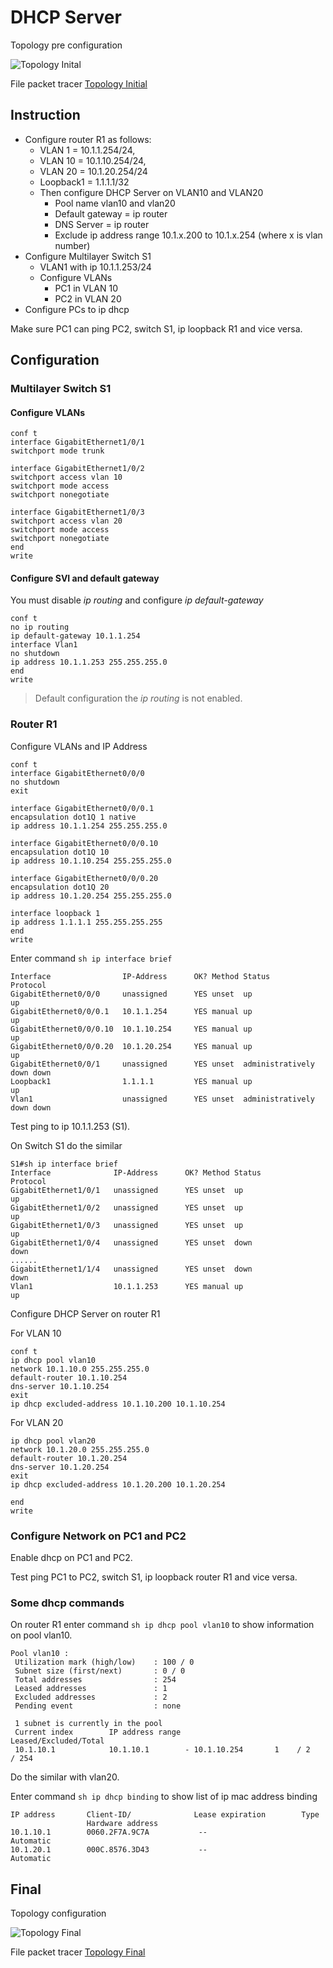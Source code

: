 
# DHCP Server

Topology pre configuration

![Topology Inital](00.png)

File packet tracer [Topology Initial](DHCP_Server_Initial.pkt)

## Instruction

* Configure router R1 as follows:
  - VLAN 1 = 10.1.1.254/24,
  - VLAN 10 = 10.1.10.254/24,
  - VLAN 20 = 10.1.20.254/24
  - Loopback1 = 1.1.1.1/32
  - Then configure DHCP Server on VLAN10 and VLAN20
    + Pool name vlan10 and vlan20
    + Default gateway = ip router
    + DNS Server = ip router
    + Exclude ip address range 10.1.x.200 to 10.1.x.254 (where x is vlan number)
* Configure Multilayer Switch S1
  - VLAN1 with ip 10.1.1.253/24
  - Configure VLANs
    + PC1 in VLAN 10
    + PC2 in VLAN 20
* Configure PCs to ip dhcp

Make sure PC1 can ping PC2, switch S1, ip loopback R1 and vice versa.

## Configuration

### Multilayer Switch S1

#### Configure VLANs

    conf t
    interface GigabitEthernet1/0/1
    switchport mode trunk
    
    interface GigabitEthernet1/0/2
    switchport access vlan 10
    switchport mode access
    switchport nonegotiate
    
    interface GigabitEthernet1/0/3
    switchport access vlan 20
    switchport mode access
    switchport nonegotiate
    end
    write

#### Configure SVI and default gateway

You must disable _ip routing_ and configure _ip default-gateway_

    conf t
    no ip routing
    ip default-gateway 10.1.1.254    
    interface Vlan1
    no shutdown
    ip address 10.1.1.253 255.255.255.0
    end
    write

>Default configuration the _ip routing_ is not enabled.

### Router R1

Configure VLANs and IP Address

    conf t
    interface GigabitEthernet0/0/0
    no shutdown
    exit
    
    interface GigabitEthernet0/0/0.1
    encapsulation dot1Q 1 native
    ip address 10.1.1.254 255.255.255.0
    
    interface GigabitEthernet0/0/0.10
    encapsulation dot1Q 10
    ip address 10.1.10.254 255.255.255.0
    
    interface GigabitEthernet0/0/0.20
    encapsulation dot1Q 20
    ip address 10.1.20.254 255.255.255.0
    
    interface loopback 1
    ip address 1.1.1.1 255.255.255.255
    end
    write

Enter command `sh ip interface brief`

    Interface                IP-Address      OK? Method Status                Protocol 
    GigabitEthernet0/0/0     unassigned      YES unset  up                    up 
    GigabitEthernet0/0/0.1   10.1.1.254      YES manual up                    up 
    GigabitEthernet0/0/0.10  10.1.10.254     YES manual up                    up 
    GigabitEthernet0/0/0.20  10.1.20.254     YES manual up                    up 
    GigabitEthernet0/0/1     unassigned      YES unset  administratively down down 
    Loopback1                1.1.1.1         YES manual up                    up 
    Vlan1                    unassigned      YES unset  administratively down down

Test ping to ip 10.1.1.253 (S1).

On Switch S1 do the similar

    S1#sh ip interface brief 
    Interface              IP-Address      OK? Method Status                Protocol 
    GigabitEthernet1/0/1   unassigned      YES unset  up                    up 
    GigabitEthernet1/0/2   unassigned      YES unset  up                    up 
    GigabitEthernet1/0/3   unassigned      YES unset  up                    up 
    GigabitEthernet1/0/4   unassigned      YES unset  down                  down 
    ......
    GigabitEthernet1/1/4   unassigned      YES unset  down                  down 
    Vlan1                  10.1.1.253      YES manual up                    up

Configure DHCP Server on router R1

For VLAN 10

    conf t
    ip dhcp pool vlan10
    network 10.1.10.0 255.255.255.0
    default-router 10.1.10.254
    dns-server 10.1.10.254
    exit
    ip dhcp excluded-address 10.1.10.200 10.1.10.254

For VLAN 20

    ip dhcp pool vlan20
    network 10.1.20.0 255.255.255.0
    default-router 10.1.20.254
    dns-server 10.1.20.254
    exit
    ip dhcp excluded-address 10.1.20.200 10.1.20.254

    end
    write

### Configure Network on PC1 and PC2

Enable dhcp on PC1 and PC2.

Test ping PC1 to PC2, switch S1, ip loopback router R1 and vice versa.

### Some dhcp commands 

On router R1 enter command `sh ip dhcp pool vlan10` to show information on pool vlan10.

    Pool vlan10 :
     Utilization mark (high/low)    : 100 / 0
     Subnet size (first/next)       : 0 / 0 
     Total addresses                : 254
     Leased addresses               : 1
     Excluded addresses             : 2
     Pending event                  : none

     1 subnet is currently in the pool
     Current index        IP address range                    Leased/Excluded/Total
     10.1.10.1            10.1.10.1        - 10.1.10.254       1    / 2     / 254

Do the similar with vlan20.

Enter command `sh ip dhcp binding` to show list of ip mac address binding

    IP address       Client-ID/              Lease expiration        Type
                     Hardware address
    10.1.10.1        0060.2F7A.9C7A           --                     Automatic
    10.1.20.1        000C.8576.3D43           --                     Automatic

## Final

Topology configuration

![Topology Final](01.png)

File packet tracer [Topology Final](DHCP_Server_Final.pkt)


